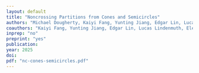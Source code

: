 ```yaml
---
layout: default
title: "Noncrossing Partitions from Cones and Semicircles"
authors: "Michael Dougherty, Kaiyi Fang, Yunting Jiang, Edgar Lin, Lucas Lindenmuth, Eleanor Pokras, and Gina Root"
coauthors: "Kaiyi Fang, Yunting Jiang, Edgar Lin, Lucas Lindenmuth, Eleanor Pokras, and Gina Root"
inprep: "no"
preprint: "yes"
publication: 
year: 2025
doi: 
pdf: "nc-cones-semicircles.pdf"
---
```

